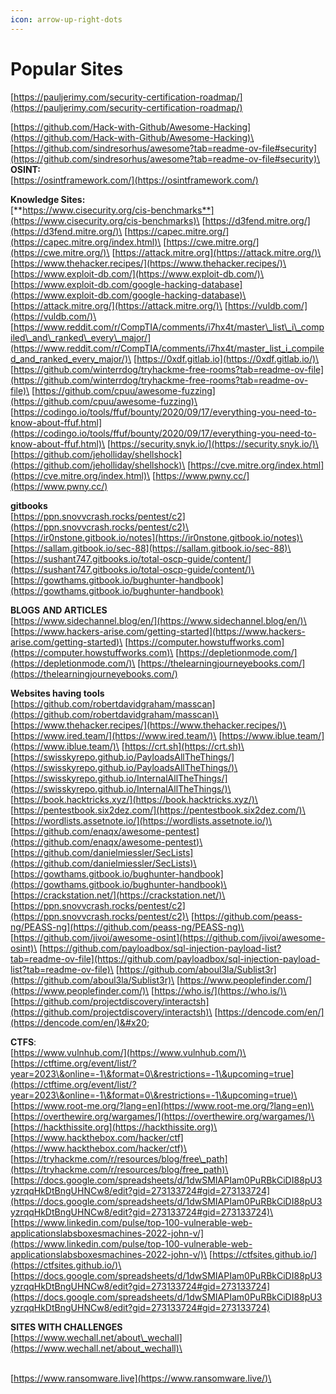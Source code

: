 ```yaml
---
icon: arrow-up-right-dots
---
```


# Popular Sites

[https://pauljerimy.com/security-certification-roadmap/](https://pauljerimy.com/security-certification-roadmap/)

[https://github.com/Hack-with-Github/Awesome-Hacking](https://github.com/Hack-with-Github/Awesome-Hacking)\
[https://github.com/sindresorhus/awesome?tab=readme-ov-file#security](https://github.com/sindresorhus/awesome?tab=readme-ov-file#security)\
\
**OSINT:**\
[https://osintframework.com/](https://osintframework.com/)

**Knowledge Sites:**\
[**https://www.cisecurity.org/cis-benchmarks**](https://www.cisecurity.org/cis-benchmarks)\
[https://d3fend.mitre.org/](https://d3fend.mitre.org/)\
[https://capec.mitre.org/](https://capec.mitre.org/index.html)\
[https://cwe.mitre.org/](https://cwe.mitre.org/)\
[https://attack.mitre.org](https://attack.mitre.org/)\
[https://www.thehacker.recipes/](https://www.thehacker.recipes/)\
[https://www.exploit-db.com/](https://www.exploit-db.com/)\
[https://www.exploit-db.com/google-hacking-database](https://www.exploit-db.com/google-hacking-database)\
[https://attack.mitre.org/](https://attack.mitre.org/)\
[https://vuldb.com/](https://vuldb.com/)\
[https://www.reddit.com/r/CompTIA/comments/i7hx4t/master\_list\_i\_compiled\_and\_ranked\_every\_major/](https://www.reddit.com/r/CompTIA/comments/i7hx4t/master_list_i_compiled_and_ranked_every_major/)\
[https://0xdf.gitlab.io](https://0xdf.gitlab.io/)\
[https://github.com/winterrdog/tryhackme-free-rooms?tab=readme-ov-file](https://github.com/winterrdog/tryhackme-free-rooms?tab=readme-ov-file)\
[https://github.com/cpuu/awesome-fuzzing](https://github.com/cpuu/awesome-fuzzing)\
[https://codingo.io/tools/ffuf/bounty/2020/09/17/everything-you-need-to-know-about-ffuf.html](https://codingo.io/tools/ffuf/bounty/2020/09/17/everything-you-need-to-know-about-ffuf.html)\
[https://security.snyk.io/](https://security.snyk.io/)\
[https://github.com/jeholliday/shellshock](https://github.com/jeholliday/shellshock)\
[https://cve.mitre.org/index.html](https://cve.mitre.org/index.html)\
[https://www.pwny.cc/](https://www.pwny.cc/)

**gitbooks**\
[https://ppn.snovvcrash.rocks/pentest/c2](https://ppn.snovvcrash.rocks/pentest/c2)\
[https://ir0nstone.gitbook.io/notes](https://ir0nstone.gitbook.io/notes)\
[https://sallam.gitbook.io/sec-88](https://sallam.gitbook.io/sec-88)\
[https://sushant747.gitbooks.io/total-oscp-guide/content/](https://sushant747.gitbooks.io/total-oscp-guide/content/)\
[https://gowthams.gitbook.io/bughunter-handbook](https://gowthams.gitbook.io/bughunter-handbook)

**BLOGS** **AND ARTICLES**\
[https://www.sidechannel.blog/en/](https://www.sidechannel.blog/en/)\
[https://www.hackers-arise.com/getting-started](https://www.hackers-arise.com/getting-started)\
[https://computer.howstuffworks.com](https://computer.howstuffworks.com)\
[https://depletionmode.com/](https://depletionmode.com/)\
[https://thelearningjourneyebooks.com/](https://thelearningjourneyebooks.com/)

**Websites having tools**\
[https://github.com/robertdavidgraham/masscan](https://github.com/robertdavidgraham/masscan)\
[https://www.thehacker.recipes/](https://www.thehacker.recipes/)\
[https://www.ired.team/](https://www.ired.team/)\
[https://www.iblue.team/](https://www.iblue.team/)\
[https://crt.sh](https://crt.sh)\
[https://swisskyrepo.github.io/PayloadsAllTheThings/](https://swisskyrepo.github.io/PayloadsAllTheThings/)\
[https://swisskyrepo.github.io/InternalAllTheThings/](https://swisskyrepo.github.io/InternalAllTheThings/)\
[https://book.hacktricks.xyz/](https://book.hacktricks.xyz/)\
[https://pentestbook.six2dez.com/](https://pentestbook.six2dez.com/)\
[https://wordlists.assetnote.io/](https://wordlists.assetnote.io/)\
[https://github.com/enaqx/awesome-pentest](https://github.com/enaqx/awesome-pentest)\
[https://github.com/danielmiessler/SecLists](https://github.com/danielmiessler/SecLists)\
[https://gowthams.gitbook.io/bughunter-handbook](https://gowthams.gitbook.io/bughunter-handbook)\
[https://crackstation.net/](https://crackstation.net/)\
[https://ppn.snovvcrash.rocks/pentest/c2](https://ppn.snovvcrash.rocks/pentest/c2)\
[https://github.com/peass-ng/PEASS-ng](https://github.com/peass-ng/PEASS-ng)\
[https://github.com/jivoi/awesome-osint](https://github.com/jivoi/awesome-osint)\
[https://github.com/payloadbox/sql-injection-payload-list?tab=readme-ov-file](https://github.com/payloadbox/sql-injection-payload-list?tab=readme-ov-file)\
[https://github.com/aboul3la/Sublist3r](https://github.com/aboul3la/Sublist3r)\
[https://www.peoplefinder.com/](https://www.peoplefinder.com/)\
[https://who.is/](https://who.is/)\
[https://github.com/projectdiscovery/interactsh](https://github.com/projectdiscovery/interactsh)\
[https://dencode.com/en/](https://dencode.com/en/)&#x20;

**CTFS**:\
[https://www.vulnhub.com/](https://www.vulnhub.com/)\
[https://ctftime.org/event/list/?year=2023\&online=-1\&format=0\&restrictions=-1\&upcoming=true](https://ctftime.org/event/list/?year=2023\&online=-1\&format=0\&restrictions=-1\&upcoming=true)\
[https://www.root-me.org/?lang=en](https://www.root-me.org/?lang=en)\
[https://overthewire.org/wargames/](https://overthewire.org/wargames/)\
[https://hackthissite.org](https://hackthissite.org)\
[https://www.hackthebox.com/hacker/ctf](https://www.hackthebox.com/hacker/ctf)\
[https://tryhackme.com/r/resources/blog/free\_path](https://tryhackme.com/r/resources/blog/free_path)\
[https://docs.google.com/spreadsheets/d/1dwSMIAPIam0PuRBkCiDI88pU3yzrqqHkDtBngUHNCw8/edit?gid=273133724#gid=273133724](https://docs.google.com/spreadsheets/d/1dwSMIAPIam0PuRBkCiDI88pU3yzrqqHkDtBngUHNCw8/edit?gid=273133724#gid=273133724)\
[https://www.linkedin.com/pulse/top-100-vulnerable-web-applicationslabsboxesmachines-2022-john-v/](https://www.linkedin.com/pulse/top-100-vulnerable-web-applicationslabsboxesmachines-2022-john-v/)\
[https://ctfsites.github.io/](https://ctfsites.github.io/)\
[https://docs.google.com/spreadsheets/d/1dwSMIAPIam0PuRBkCiDI88pU3yzrqqHkDtBngUHNCw8/edit?gid=273133724#gid=273133724](https://docs.google.com/spreadsheets/d/1dwSMIAPIam0PuRBkCiDI88pU3yzrqqHkDtBngUHNCw8/edit?gid=273133724#gid=273133724)

**SITES WITH CHALLENGES**\
[https://www.wechall.net/about\_wechall](https://www.wechall.net/about_wechall)\


\
[https://www.ransomware.live](https://www.ransomware.live/)\
